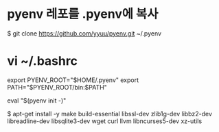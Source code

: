 
# pyenv 레포를 .pyenv에 복사

$ git clone https://github.com/yyuu/pyenv.git ~/.pyenv


# vi ~/.bashrc

export PYENV_ROOT="$HOME/.pyenv"
export PATH="$PYENV_ROOT/bin:$PATH"

eval "$(pyenv init -)"

$ apt-get install -y make build-essential libssl-dev zlib1g-dev libbz2-dev libreadline-dev libsqlite3-dev wget curl llvm libncurses5-dev xz-utils